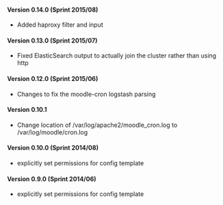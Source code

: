 #### Version 0.14.0 (Sprint 2015/08)
* Added haproxy filter and input

#### Version 0.13.0 (Sprint 2015/07)
* Fixed ElasticSearch output to actually join the cluster rather than using http

#### Version 0.12.0 (Sprint 2015/06)
* Changes to fix the moodle-cron logstash parsing

#### Version 0.10.1
* Change location of /var/log/apache2/moodle_cron.log to /var/log/moodle/cron.log

#### Version 0.10.0 (Sprint 2014/08)
* explicitly set permissions for config template

#### Version 0.9.0 (Sprint 2014/06)
* explicitly set permissions for config template
